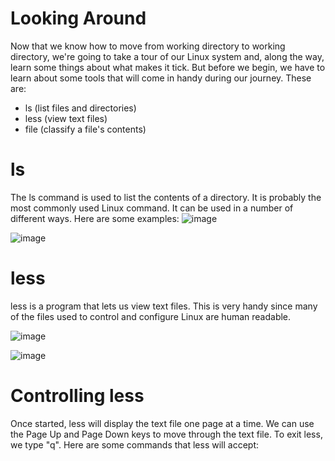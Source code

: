 # Looking Around
Now that we know how to move from working directory to working directory, we're going to take a tour of our Linux system and, along the way, learn some things about what makes it tick. But before we begin, we have to learn about some tools that will come in handy during our journey. These are:
- ls (list files and directories)
- less (view text files)
- file (classify a file's contents)

# ls
The ls command is used to list the contents of a directory. It is probably the most commonly used Linux command. It can be used in a number of different ways. Here are some examples:
![image](https://github.com/JoseCuevaRamos/Redes_Actividades_Jose_cueva/assets/150297438/f1d85598-bf23-4562-8e82-1a2ae52f69f9)

![image](https://github.com/JoseCuevaRamos/Redes_Actividades_Jose_cueva/assets/150297438/70615f39-5ba2-49fb-836c-02562d2ae173)

# less
less is a program that lets us view text files. This is very handy since many of the files used to control and configure Linux are human readable.

![image](https://github.com/JoseCuevaRamos/Redes_Actividades_Jose_cueva/assets/150297438/5dc1e93a-5ba1-4893-a9a6-da749b4fd3df)

![image](https://github.com/JoseCuevaRamos/Redes_Actividades_Jose_cueva/assets/150297438/0541f3b1-74df-42d1-bc87-695d75b00598)

# Controlling less
Once started, less will display the text file one page at a time. We can use the Page Up and Page Down keys to move through the text file. To exit less, we type "q". Here are some commands that less will accept:

